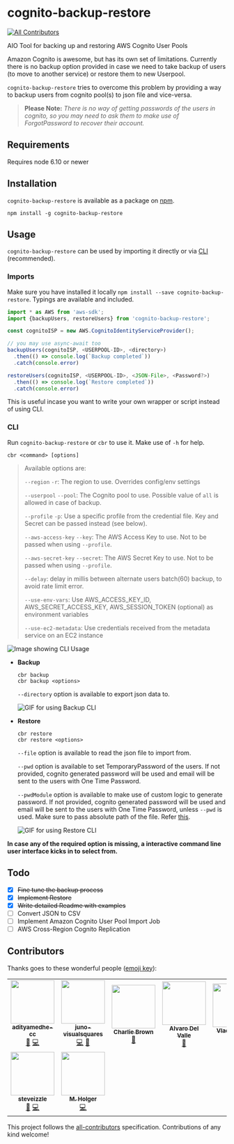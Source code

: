 # cognito-backup-restore
[![All Contributors](https://img.shields.io/badge/all_contributors-10-orange.svg?style=flat-square)](#contributors)

AIO Tool for backing up and restoring AWS Cognito User Pools

Amazon Cognito is awesome, but has its own set of limitations. Currently there is no backup option provided in case we need to take backup of users (to move to another service) or restore them to new Userpool.

`cognito-backup-restore` tries to overcome this problem by providing a way to backup users from cognito pool(s) to json file and vice-versa.

> **Please Note:** *There is no way of getting passwords of the users in cognito, so you may need to ask them to make use of ForgotPassword to recover their account.*


## Requirements

Requires node 6.10 or newer

## Installation

`cognito-backup-restore` is available as a package on [npm](https://www.npmjs.com/package/cognito-backup-restore).

```shell
npm install -g cognito-backup-restore
```

## Usage

`cognito-backup-restore` can be used by importing it directly or via [CLI](#cli) (recommended).

### Imports

Make sure you have installed it locally `npm install --save cognito-backup-restore`. Typings are available and included.

```typescript
import * as AWS from 'aws-sdk';
import {backupUsers, restoreUsers} from 'cognito-backup-restore';

const cognitoISP = new AWS.CognitoIdentityServiceProvider();

// you may use async-await too
backupUsers(cognitoISP, <USERPOOL-ID>, <directory>)
  .then(() => console.log(`Backup completed`))
  .catch(console.error)

restoreUsers(cognitoISP, <USERPOOL-ID>, <JSON-File>, <Password?>)
  .then(() => console.log(`Restore completed`))
  .catch(console.error)
```

This is useful incase you want to write your own wrapper or script instead of using CLI.


### CLI
Run `cognito-backup-restore` or `cbr` to use it. Make use of `-h` for help.

```shell
cbr <command> [options]
```

> Available options are:
>
> `--region` `-r`: The region to use. Overrides config/env settings
>
> `--userpool` `--pool`: The Cognito pool to use. Possible value of `all` is allowed in case of backup.
>
> `--profile` `-p`: Use a specific profile from the credential file. Key and Secret can be passed instead (see below).
>
> `--aws-access-key` `--key`: The AWS Access Key to use. Not to be passed when using `--profile`.
>
> `--aws-secret-key` `--secret`: The AWS Secret Key to use. Not to be passed when using `--profile`.
>
> `--delay`: delay in millis between alternate users batch(60) backup, to avoid rate limit error.
>
> `--use-env-vars`: Use AWS_ACCESS_KEY_ID, AWS_SECRET_ACCESS_KEY, AWS_SESSION_TOKEN (optional) as environment variables
>
> `--use-ec2-metadata`: Use credentials received from the metadata service on an EC2 instance

![Image showing CLI Usage](gifs/demo.png "CLI Usage")

- **Backup**
  ```shell
  cbr backup
  cbr backup <options>
  ```
  `--directory` option is available to export json data to.

  ![GIF for using Backup CLI](gifs/backup-min.gif "Backup Demo")

- **Restore**
  ```shell
  cbr restore
  cbr restore <options>
  ```
  `--file` option is available to read the json file to import from.

  `--pwd` option is available to set TemporaryPassword of the users. If not provided, cognito generated password will be used and email will be sent to the users with One Time Password.

  `--pwdModule` option is available to make use of custom logic to generate password. If not provided, cognito generated password will be used and email will be sent to the users with One Time Password, unless `--pwd` is used. Make sure to pass absolute path of the file. Refer [this](https://github.com/rahulpsd18/cognito-backup-restore/pull/1).

  ![GIF for using Restore CLI](gifs/restore-min.gif "Restore Demo")

**In case any of the required option is missing, a interactive command line user interface kicks in to select from.**

## Todo

- [X] ~~Fine tune the backup process~~
- [X] ~~Implement Restore~~
- [X] ~~Write detailed Readme with examples~~
- [ ] Convert JSON to CSV
- [ ] Implement Amazon Cognito User Pool Import Job
- [ ] AWS Cross-Region Cognito Replication

## Contributors

Thanks goes to these wonderful people ([emoji key](https://github.com/all-contributors/all-contributors#emoji-key)):

<!-- ALL-CONTRIBUTORS-LIST:START - Do not remove or modify this section -->
<!-- prettier-ignore-start -->
<!-- markdownlint-disable -->
<table>
  <tr>
    <td align="center"><a href="https://github.com/adityamedhe-cc"><img src="https://avatars1.githubusercontent.com/u/30614870?v=4" width="100px;" alt=""/><br /><sub><b>adityamedhe-cc</b></sub></a><br /><a href="https://github.com/rahulpsd18/cognito-backup-restore/commits?author=adityamedhe-cc" title="Documentation">📖</a> <a href="https://github.com/rahulpsd18/cognito-backup-restore/commits?author=adityamedhe-cc" title="Code">💻</a></td>
    <td align="center"><a href="https://github.com/juno-visualsquares"><img src="https://avatars1.githubusercontent.com/u/18159739?v=4" width="100px;" alt=""/><br /><sub><b>juno-visualsquares</b></sub></a><br /><a href="https://github.com/rahulpsd18/cognito-backup-restore/commits?author=juno-visualsquares" title="Code">💻</a> <a href="#ideas-juno-visualsquares" title="Ideas, Planning, & Feedback">🤔</a></td>
    <td align="center"><a href="http://www.carbonatethis.com"><img src="https://avatars2.githubusercontent.com/u/1521394?v=4" width="100px;" alt=""/><br /><sub><b>Charlie Brown</b></sub></a><br /><a href="https://github.com/rahulpsd18/cognito-backup-restore/issues?q=author%3Acarbonrobot" title="Bug reports">🐛</a></td>
    <td align="center"><a href="http://gardlabs.com"><img src="https://avatars3.githubusercontent.com/u/32401961?v=4" width="100px;" alt=""/><br /><sub><b>Alvaro Del Valle</b></sub></a><br /><a href="#question-alvarodelvalle" title="Answering Questions">💬</a></td>
    <td align="center"><a href="http://blog.v-lad.org"><img src="https://avatars2.githubusercontent.com/u/36257?v=4" width="100px;" alt=""/><br /><sub><b>Vlad Korolev</b></sub></a><br /><a href="https://github.com/rahulpsd18/cognito-backup-restore/commits?author=vladistan" title="Code">💻</a></td>
    <td align="center"><a href="https://github.com/ashishkujoy"><img src="https://avatars2.githubusercontent.com/u/34642693?v=4" width="100px;" alt=""/><br /><sub><b>ashish kumar </b></sub></a><br /><a href="https://github.com/rahulpsd18/cognito-backup-restore/commits?author=ashishkujoy" title="Documentation">📖</a> <a href="https://github.com/rahulpsd18/cognito-backup-restore/commits?author=ashishkujoy" title="Code">💻</a></td>
    <td align="center"><a href="https://qiita.com/ufoo68"><img src="https://avatars1.githubusercontent.com/u/24458640?v=4" width="100px;" alt=""/><br /><sub><b>ufoo68</b></sub></a><br /><a href="https://github.com/rahulpsd18/cognito-backup-restore/commits?author=ufoo68" title="Code">💻</a></td>
  </tr>
  <tr>
    <td align="center"><a href="https://github.com/steveizzle"><img src="https://avatars2.githubusercontent.com/u/45331237?v=4" width="100px;" alt=""/><br /><sub><b>steveizzle</b></sub></a><br /><a href="https://github.com/rahulpsd18/cognito-backup-restore/commits?author=steveizzle" title="Documentation">📖</a> <a href="https://github.com/rahulpsd18/cognito-backup-restore/commits?author=steveizzle" title="Code">💻</a></td>
    <td align="center"><a href="https://www.paralleltheory.com/"><img src="https://avatars3.githubusercontent.com/u/71354?v=4" width="100px;" alt=""/><br /><sub><b>M. Holger</b></sub></a><br /><a href="https://github.com/rahulpsd18/cognito-backup-restore/commits?author=mholger" title="Code">💻</a></td>
  </tr>
</table>

<!-- markdownlint-enable -->
<!-- prettier-ignore-end -->
<!-- ALL-CONTRIBUTORS-LIST:END -->

This project follows the [all-contributors](https://github.com/all-contributors/all-contributors) specification. Contributions of any kind welcome!